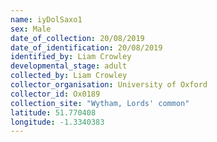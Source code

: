 ```yaml
---
name: iyDolSaxo1
sex: Male
date_of_collection: 20/08/2019
date_of_identification: 20/08/2019
identified_by: Liam Crowley
developmental_stage: adult
collected_by: Liam Crowley
collector_organisation: University of Oxford
collector_id: Ox0189
collection_site: "Wytham, Lords' common"
latitude: 51.770408
longitude: -1.3340383
---
```

